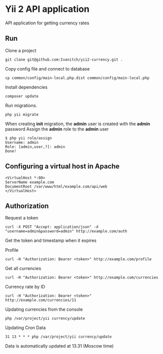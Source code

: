 Yii 2 API application
===============================

API application for getting currency rates

Run
-------------------
Clone a project
```
git clone git@github.com:Ivanitch/yii2-currency.git .
```
Copy config file and connect to database
```
cp common/config/main-local.php.dist common/config/main-local.php
```
Install dependencies
```
composer update
```
Run migrations.
```
php yii migrate
```
When creating **init** migration, the **admin** user is created with the **admin** password
Assign the **admin** role to the **admin** user
```
$ php yii role/assign
Username: admin
Role: [admin,user,?]: admin
Done!
```
Configuring a virtual host in Apache
----------------------
```
<VirtualHost *:80>
ServerName example.com
DocumentRoot /var/www/html/example.com/api/web
</VirtualHost>
```
Authorization
----------------------
Request a token
```
curl -X POST "Accept: application/json" -d "username=admin&password=admin" http://example.com/auth
```
Get the token and timestamp when it expires

Profile
```
curl -H "Authorization: Bearer <token>" http://example.com/profile
```
Get all currencies
```
curl -H "Authorization: Bearer <token>" http://example.com/currencies
```
Currency rate by ID
```
curl -H "Authorization: Bearer <token>" http://example.com/currencies/11
```
Updating currencies from the console
```
php /var/project/yii currency/update
```
Updating Cron Data
```
31 13 * * * php /var/project/yii currency/update
```
Data is automatically updated at 13.31 (Moscow time)